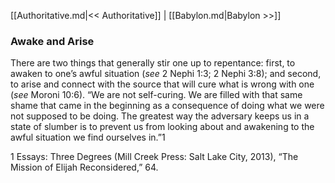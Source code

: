 [[Authoritative.md|<< Authoritative]]  |  [[Babylon.md|Babylon >>]]

### Awake and Arise
There are two things that generally stir one up to repentance: first, to awaken to one’s awful situation (*see* 2 Nephi 1:3; 2 Nephi 3:8); and second, to arise and connect with the source that will cure what is wrong with one (*see* Moroni 10:6). “We are not self-curing. We are filled with that same shame that came in the beginning as a consequence of doing what we were not supposed to be doing. The greatest way the adversary keeps us in a state of slumber is to prevent us from looking about and awakening to the awful situation we find ourselves in.”1



1 Essays: Three Degrees (Mill Creek Press: Salt Lake City, 2013), “The Mission of Elijah Reconsidered,” 64.
